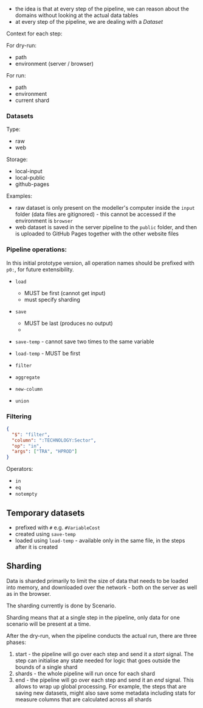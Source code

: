 - the idea is that at every step of the pipeline, we can reason about the domains without looking at the actual data tables
- at every step of the pipeline, we are dealing with a _Dataset_

Context for each step:

For dry-run:

- path
- environment (server / browser)

For run:

- path
- environment
- current shard

### Datasets

Type:

- raw
- web

Storage:

- local-input
- local-public
- github-pages

Examples:

- raw dataset is only present on the modeller's computer inside the `input` folder (data files are gitignored) - this cannot be accessed if the environment is `browser`
- web dataset is saved in the server pipeline to the `public` folder, and then is uploaded to GitHub Pages together with the other website files

### Pipeline operations:

In this initial prototype version, all operation names should be prefixed with `p0:`, for future extensibility.

- `load`

  - MUST be first (cannot get input)
  - must specify sharding

- `save`
  - MUST be last (produces no output)
  -
- `save-temp` - cannot save two times to the same variable
- `load-temp` - MUST be first
- `filter`
- `aggregate`
- `new-column`
- `union`

### Filtering

```json
{
  "$": "filter",
  "column": ":TECHNOLOGY:Sector",
  "op": "in",
  "args": ["TRA", "HPROD"]
}
```

Operators:

- `in`
- `eq`
- `notempty`

## Temporary datasets

- prefixed with `#` e.g. `#VariableCost`
- created using `save-temp`
- loaded using `load-temp` - available only in the same file, in the steps after it is created

## Sharding

Data is sharded primarily to limit the size of data that needs to be loaded into memory, and downloaded over the network - both on the server as well as in the browser.

The sharding currently is done by Scenario.

Sharding means that at a single step in the pipeline, only data for one scenario will be present at a time.

After the dry-run, when the pipeline conducts the actual run, there are three phases:

1. start - the pipeline will go over each step and send it a _start_ signal. The step can initialise any state needed for logic that goes outside the bounds of a single shard
2. shards - the whole pipeline will run once for each shard
3. end - the pipeline will go over each step and send it an _end_ signal. This allows to wrap up global processing. For example, the steps that are saving new datasets, might also save some metadata including stats for measure columns that are calculated across all shards
